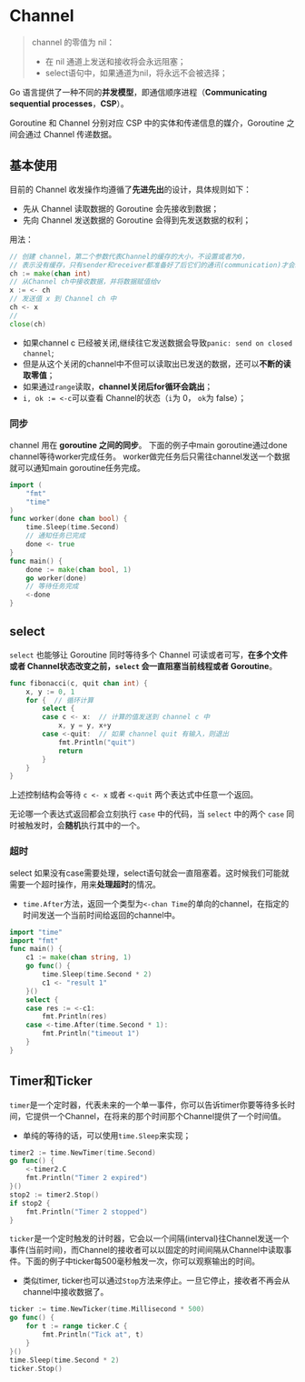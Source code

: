 # Channel

> channel 的零值为 nil：
>
> - 在 nil 通道上发送和接收将会永远阻塞；
> - select语句中，如果通道为nil，将永远不会被选择；

 Go 语言提供了一种不同的**并发模型**，即通信顺序进程（**Communicating sequential processes**，**CSP**）。

Goroutine 和 Channel 分别对应 CSP 中的实体和传递信息的媒介，Goroutine 之间会通过 Channel 传递数据。

## 基本使用

目前的 Channel 收发操作均遵循了**先进先出**的设计，具体规则如下：

- 先从 Channel 读取数据的 Goroutine 会先接收到数据；
- 先向 Channel 发送数据的 Goroutine 会得到先发送数据的权利；

用法：

```go
// 创建 channel，第二个参数代表Channel的缓存的大小，不设置或者为0，
// 表示没有缓存，只有sender和receiver都准备好了后它们的通讯(communication)才会发生(Blocking)
ch := make(chan int)
// 从Channel ch中接收数据，并将数据赋值给v
x := <- ch
// 发送值 x 到 Channel ch 中
ch <- x
//
close(ch)
```

- 如果channel c 已经被关闭,继续往它发送数据会导致`panic: send on closed channel`;
- 但是从这个关闭的channel中不但可以读取出已发送的数据，还可以**不断的读取零值**；
- 如果通过`range`读取，**channel关闭后for循环会跳出**；
- `i, ok := <-c`可以查看 Channel的状态（`i`为 0， `ok`为 false）；

### 同步

channel 用在 **goroutine 之间的同步**。
下面的例子中main goroutine通过done channel等待worker完成任务。 worker做完任务后只需往channel发送一个数据就可以通知main goroutine任务完成。

```go
import (
    "fmt"
    "time"
)
func worker(done chan bool) {
    time.Sleep(time.Second)
    // 通知任务已完成
    done <- true
}
func main() {
    done := make(chan bool, 1)
    go worker(done)
    // 等待任务完成
    <-done
}
```

## select

`select` 也能够让 Goroutine 同时等待多个 Channel 可读或者可写，**在多个文件或者 Channel状态改变之前，`select` 会一直阻塞当前线程或者 Goroutine**。

```go
func fibonacci(c, quit chan int) {
	x, y := 0, 1
	for {  // 循环计算
		select {
		case c <- x:  // 计算的值发送到 channel c 中
			x, y = y, x+y
		case <-quit:  // 如果 channel quit 有输入，则退出
			fmt.Println("quit")
			return
		}
	}
}
```

上述控制结构会等待 `c <- x` 或者 `<-quit` 两个表达式中任意一个返回。

无论哪一个表达式返回都会立刻执行 `case` 中的代码，当 `select` 中的两个 `case` 同时被触发时，会**随机**执行其中的一个。

### 超时

select 如果没有case需要处理，select语句就会一直阻塞着。这时候我们可能就需要一个超时操作，用来**处理超时**的情况。

- `time.After`方法，返回一个类型为`<-chan Time`的单向的channel，在指定的时间发送一个当前时间给返回的channel中。

```go
import "time"
import "fmt"
func main() {
    c1 := make(chan string, 1)
    go func() {
        time.Sleep(time.Second * 2)
        c1 <- "result 1"
    }()
    select {
    case res := <-c1:
        fmt.Println(res)
    case <-time.After(time.Second * 1):
        fmt.Println("timeout 1")
    }
}
```



## Timer和Ticker

`timer`是一个定时器，代表未来的一个单一事件，你可以告诉timer你要等待多长时间，它提供一个Channel，在将来的那个时间那个Channel提供了一个时间值。

- 单纯的等待的话，可以使用`time.Sleep`来实现；

```go
timer2 := time.NewTimer(time.Second)
go func() {
    <-timer2.C
    fmt.Println("Timer 2 expired")
}()
stop2 := timer2.Stop()
if stop2 {
    fmt.Println("Timer 2 stopped")
}
```

`ticker`是一个定时触发的计时器，它会以一个间隔(interval)往Channel发送一个事件(当前时间)，而Channel的接收者可以以固定的时间间隔从Channel中读取事件。下面的例子中ticker每500毫秒触发一次，你可以观察输出的时间。

- 类似timer, ticker也可以通过`Stop`方法来停止。一旦它停止，接收者不再会从channel中接收数据了。

```go
ticker := time.NewTicker(time.Millisecond * 500)
go func() {
    for t := range ticker.C {
        fmt.Println("Tick at", t)
    }
}()
time.Sleep(time.Second * 2)
ticker.Stop()
```

